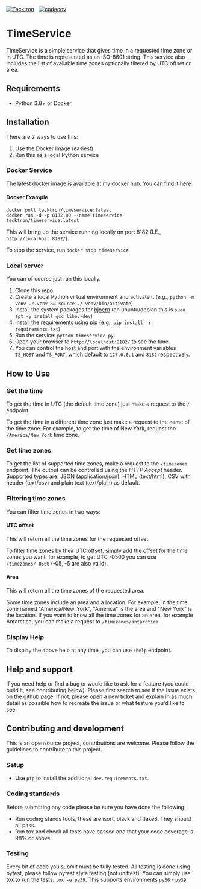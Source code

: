 [![Tecktron](https://circleci.com/gh/Tecktron/timeservice.svg?style=shield)](https://circleci.com/gh/Tecktron/timeservice) &nbsp; [![codecov](https://codecov.io/gh/Tecktron/timeservice/branch/main/graph/badge.svg?token=HRIVES4L34)](https://codecov.io/gh/Tecktron/timeservice)

# TimeService

TimeService is a simple service that gives time in a requested time zone
or in UTC. The time is represented as an ISO-8601 string. This service
also includes the list of available time zones optionally filtered by UTC
offset or area.

## Requirements
 - Python 3.8+ or Docker

## Installation
There are 2 ways to use this:
1. Use the Docker image (easiest)
2. Run this as a local Python service

### Docker Service
The latest docker image is available at my docker hub.
[You can find it here](https://hub.docker.com/r/tecktron/timeservice)

#### Docker Example
```
docker pull tecktron/timeservice:latest
docker run -d -p 8182:80 --name timeservice tecktron/timeservice:latest
```
This will bring up the service running locally on port 8182 (I.E., `http://localhost:8182/`).

To stop the service, run `docker stop timeservice`.

### Local server
You can of course just run this locally.

1. Clone this repo.
2. Create a local Python virtual environment and activate it (e.g., `python -m venv ./.venv && source ./.venv/bin/activate`)
3. Install the system packages for [bjoern](https://github.com/jonashaag/bjoern) (on ubuntu/debian this is `sudo apt -y install gcc libev-dev`)
4. Install the requirements using pip (e.g., `pip install -r requirements.txt`)
5. Run the service: `python timeservice.py`.
6. Open your browser to `http://localhost:8182/` to see the time.
7. You can control the host and port with the environment variables `TS_HOST` and `TS_PORT`, which default to `127.0.0.1` and `8182` respectively.

## How to Use

### Get the time
To get the time in UTC (the default time zone) just make a request to the `/` endpoint

To get the time in a different time zone just make a request to the name of the time zone. For example, to get the time of New York, request the `/America/New_York` time zone.

### Get time zones
To get the list of supported time zones, make a request to the `/timezones` endpoint. The output can be controlled using the _HTTP Accept_ header. Supported types are: JSON (application/json), HTML (text/html), CSV with header (text/csv) and plain text (text/plain) as default.

### Filtering time zones
You can filter time zones in two ways:

#### UTC offset
This will return all the time zones for the requested offset.

To filter time zones by their UTC offset, simply add the offset for the time zones you want, for example, to get UTC -0500 you can use `/timezones/-0500` (-05, -5 are also valid).

#### Area
This will return all the time zones of the requested area.

Some time zones include an area and a location. For example, in the time zone named "America/New_York", "America" is the area and "New York" is the location. If you want to know all the time zones for an area, for example Antarctica, you can make a request to `/timezones/antarctica`.

### Display Help
To display the above help at any time, you can use `/help` endpoint.

## Help and support
If you need help or find a bug or would like to ask for a feature (you could build it, see
contributing below). Please first search to see if the issue exists on the github page. If not,
please open a new ticket and explain in as much detail as possible how to recreate the issue or
what feature you'd like to see.

## Contributing and development
This is an opensource project, contributions are welcome. Please follow the guidelines to
contribute to this project.

### Setup
- Use `pip` to install the additional `dev.requirements.txt`.

### Coding standards
Before submitting any code please be sure you have done the following:
- Run coding stands tools, these are isort, black and flake8. They should all pass.
- Run tox and check all tests have passed and that your code coverage is 98% or above.

### Testing
Every bit of code you submit must be fully tested.
All testing is done using pytest, please follow pytest style testing (not unittest).
You can simply use tox to run the tests: `tox -e py39`. This supports environments
`py36` - `py39`.
